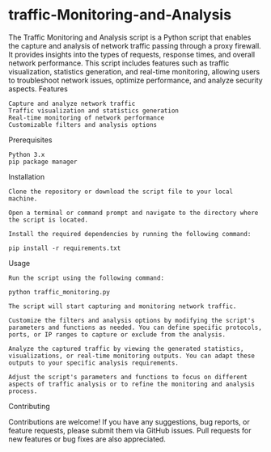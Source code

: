 # traffic-Monitoring-and-Analysis
The Traffic Monitoring and Analysis script is a Python script that enables the capture and analysis of network traffic passing through a proxy firewall. It provides insights into the types of requests, response times, and overall network performance. This script includes features such as traffic visualization, statistics generation, and real-time monitoring, allowing users to troubleshoot network issues, optimize performance, and analyze security aspects.
Features

    Capture and analyze network traffic
    Traffic visualization and statistics generation
    Real-time monitoring of network performance
    Customizable filters and analysis options

Prerequisites

    Python 3.x
    pip package manager

Installation

    Clone the repository or download the script file to your local machine.

    Open a terminal or command prompt and navigate to the directory where the script is located.

    Install the required dependencies by running the following command:

    pip install -r requirements.txt

Usage

    Run the script using the following command:

    python traffic_monitoring.py

    The script will start capturing and monitoring network traffic.

    Customize the filters and analysis options by modifying the script's parameters and functions as needed. You can define specific protocols, ports, or IP ranges to capture or exclude from the analysis.

    Analyze the captured traffic by viewing the generated statistics, visualizations, or real-time monitoring outputs. You can adapt these outputs to your specific analysis requirements.

    Adjust the script's parameters and functions to focus on different aspects of traffic analysis or to refine the monitoring and analysis process.

Contributing

Contributions are welcome! If you have any suggestions, bug reports, or feature requests, please submit them via GitHub issues. Pull requests for new features or bug fixes are also appreciated.
